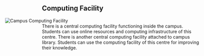 <h2>Computing Facility</h2> <div style="width:620px; float:right; margin-left:20px;"><img alt="Campus Computing Facility" src="images/ccf.jpg" style="border-radius:2%; "/></div>
<p>There is a central computing facility functioning inside the campus. Students can use online resources and computing infrastructure of this centre. There is another central computing facility attached to campus library. Students can use the computing facility of this centre for improving their knowledge.</p>
</div>
